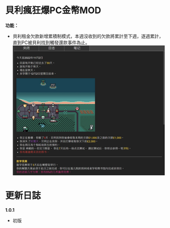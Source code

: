 # 貝利瘋狂爆PC金幣MOD
**功能：**  
* 貝利租金欠款新增累積制模式，本週沒收到的欠款將累計至下週，逐週累計，直到PC被貝利找到觸發還款事件為止。  
![img](https://github.com/chris81605/Degrees-of-Lewdity_Bailey_rent_mod/blob/main/preview.jpg)
# 更新日誌  
**1.0.1**  
* 初版
